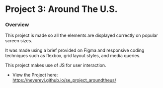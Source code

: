 # Project 3: Around The U.S.

### Overview  

This project is made so all the elements are displayed correctly on popular screen sizes.

It was made using a brief provided on Figma and responsive coding techniques such as flexbox, grid layout styles, and media queries.

This project makes use of JS for user interaction.

* View the Project here:
https://neverevi.github.io/se_project_aroundtheus/
